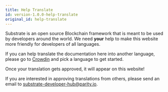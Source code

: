 ```yaml
---
title: Help Translate
id: version-1.0.0-help-translate
original_id: help-translate
---
```


Substrate is an open source Blockchain framework that is meant to be used by developers around the world. We need **your** help to make this website more friendly for developers of all languages.

If you can help translate the documentation here into another language, please go to [Crowdin](https://crowdin.com/project/substrate-developer-hub) and pick a language to get started.

Once your translation gets approved, it will appear on this website!

If you are interested in approving translations from others, please send an email to <substrate-developer-hub@parity.io>.
